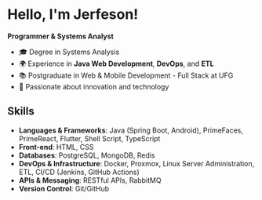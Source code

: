 # Hello, I'm Jerfeson!  
**Programmer & Systems Analyst**  
- 🎓 Degree in Systems Analysis  
- 🌍 Experience in **Java Web Development**, **DevOps**, and **ETL**  
- 📚 Postgraduate in Web & Mobile Development - Full Stack at UFG  
- 🚀 Passionate about innovation and technology  

## Skills  
- **Languages & Frameworks**: Java (Spring Boot, Android), PrimeFaces, PrimeReact, Flutter, Shell Script, TypeScript  
- **Front-end**: HTML, CSS  
- **Databases**: PostgreSQL, MongoDB, Redis  
- **DevOps & Infrastructure**: Docker, Proxmox, Linux Server Administration, ETL, CI/CD (Jenkins, GitHub Actions)  
- **APIs & Messaging**: RESTful APIs, RabbitMQ  
- **Version Control**: Git/GitHub  
